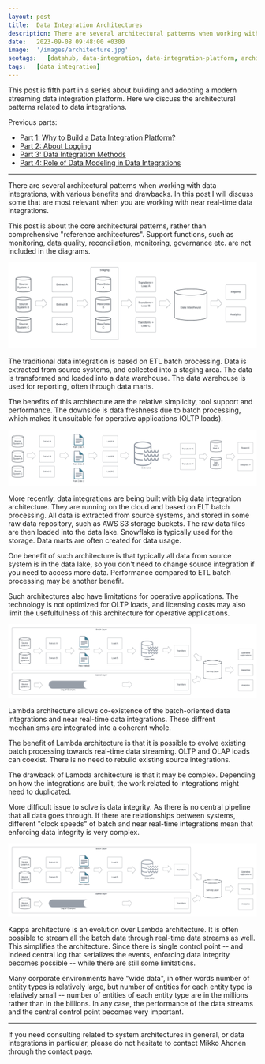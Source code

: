 ```yaml
---
layout: post
title:  Data Integration Architectures
description: There are several architectural patterns when working with data integrations, with various benefits and drawbacks. Here I discuss the most relevant ones when building real-time data integrations.
date:   2023-09-08 09:48:00 +0300
image:  '/images/architecture.jpg'
seotags:   [datahub, data-integration, data-integration-platform, architecture, integration, data-modeling]
tags:   [data integration]
---
```

This post is fifth part in a series about building and adopting a modern streaming data integration platform. Here we 
discuss the architectural patterns related to data integrations.

Previous parts:
* [Part 1: Why to Build a Data Integration Platform?](https://jauzo.com/2023/08/11/why-dip/)
* [Part 2: About Logging](https://jauzo.com/2023/08/25/logging/)
* [Part 3: Data Integration Methods](https://jauzo.com/2023/08/28/data-integration-methods/)
* [Part 4: Role of Data Modeling in Data Integrations](https://jauzo.com/2023/08/29/data-modeling/)

***

There are several architectural patterns when working with data integrations,
with various benefits and drawbacks. In this post I will discuss some that are most
relevant when you are working with near real-time data integrations. 

This post is about the core architectural patterns, rather than comprehensive "reference 
architectures". Support functions, such as monitoring, data quality, reconcilation, 
monitoring, governance etc. are not included in the diagrams.

![Traditional Data Integration Architecture](/images/trad-architecture.png)

The traditional data integration is based on ETL batch processing. Data is extracted from source systems, 
and collected into a staging area. The data is transformed and loaded into a data warehouse. The 
data warehouse is used for reporting, often through data marts.

The benefits of this architecture are the relative simplicity, tool support and performance. The downside 
is data freshness due to batch processing, which makes it unsuitable for operative applications (OLTP loads).

![Big Data Integration Architecture](/images/cloud-big-data-architecture.png)

More recently, data integrations are being built with big data integration architecture.
They are running on the cloud and based on ELT batch processing. All data is extracted from source systems,
and stored in some raw data repository, such as AWS S3 storage buckets. The
raw data files are then loaded into the data lake. Snowflake is typically used for the
storage. Data marts are often created for data usage.

One benefit of such architecture is that typically all data from source system 
is in the data lake, so you don't need to change source integration if you need to access more data. 
Performance compared to ETL batch processing may be another benefit.

Such architectures also have limitations for operative applications. The technology is not optimized for
OLTP loads, and licensing costs may also limit the usefulfulness of this architecture for operative applications.

![Lambda Architecture](/images/lambda-architecture.png)

Lambda architecture allows co-existence of the batch-oriented data integrations and near real-time data
integrations. These diffrent mechanisms are integrated into a coherent whole. 

The benefit of Lambda architecture is that it is possible to evolve existing batch processing towards
real-time data streaming. OLTP and OLAP loads can coexist. There is no need to rebuild existing 
source integrations.

The drawback of Lambda architecture is that it may be complex. Depending on how the 
integrations are built, the work related to integrations might need to duplicated.

More difficult issue to solve is data integrity. As there is no central pipeline that all data goes through.
If there are relationships between systems, different "clock speeds" of batch and near real-time 
integrations mean that enforcing data integrity is very complex.

![Kappa Architecture](/images/lambda-architecture.png)

Kappa architecture is an evolution over Lambda architecture. It is often possible to stream all the 
batch data through real-time data streams as well. This simplifies the architecture. Since there is single control 
point -- and indeed central log that serializes the events, enforcing data integrity becomes possible -- while 
there are still some limitations.

Many corporate environments have "wide data", in other words number of entity types is relatively large, but 
number of entities for each entity type is relatively small -- number of entities of each entity type are in the 
millions rather than in the billions. In any case, the performance of the data streams and the central control 
point becomes very important.

***

If you need consulting related to system architectures in general, or data integrations in
particular, please do not hesitate to contact Mikko Ahonen through the contact page.
